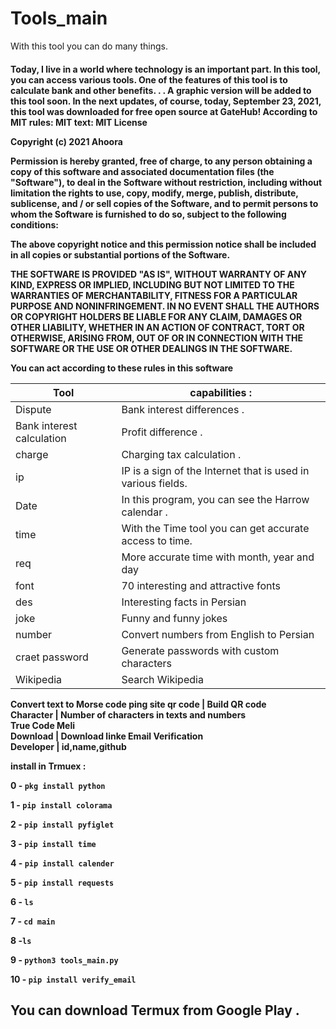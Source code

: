 # Tools_main
With this tool you can do many things.
<h4> Today, I live in a world where technology is an important part. In this tool, you can access various tools. One of the features of this tool is to calculate bank and other benefits. . . A graphic version will be added to this tool soon. In the next updates, of course, today, September 23, 2021, this tool was downloaded for free open source at GateHub! According to MIT rules:
MIT text:
MIT License

Copyright (c) 2021 Ahoora

Permission is hereby granted, free of charge, to any person obtaining a copy
of this software and associated documentation files (the "Software"), to deal
in the Software without restriction, including without limitation the rights
to use, copy, modify, merge, publish, distribute, sublicense, and / or sell
copies of the Software, and to permit persons to whom the Software is
furnished to do so, subject to the following conditions:

The above copyright notice and this permission notice shall be included in all
copies or substantial portions of the Software.

THE SOFTWARE IS PROVIDED "AS IS", WITHOUT WARRANTY OF ANY KIND, EXPRESS OR
IMPLIED, INCLUDING BUT NOT LIMITED TO THE WARRANTIES OF MERCHANTABILITY,
FITNESS FOR A PARTICULAR PURPOSE AND NONINFRINGEMENT. IN NO EVENT SHALL THE
AUTHORS OR COPYRIGHT HOLDERS BE LIABLE FOR ANY CLAIM, DAMAGES OR OTHER
LIABILITY, WHETHER IN AN ACTION OF CONTRACT, TORT OR OTHERWISE, ARISING FROM,
OUT OF OR IN CONNECTION WITH THE SOFTWARE OR THE USE OR OTHER DEALINGS IN THE
SOFTWARE.

You can act according to these rules in this software

Tool | capabilities :
-----|-------------
Dispute | Bank interest differences . 
Bank interest calculation | Profit difference .
charge  | Charging tax calculation .
ip | IP is a sign of the Internet that is used in various fields.
Date  | In this program, you can see the Harrow calendar . 
time | With the Time tool you can get accurate access to time. 
req | More accurate time with month, year and day 
font | 70 interesting and attractive fonts 
des | Interesting facts in Persian
joke | Funny and funny jokes
number | Convert numbers from English to Persian  
craet password | Generate passwords with custom characters  
Wikipedia | Search Wikipedia  
Convert text to Morse code 
ping site 
qr code | Build QR code  
Character | Number of characters in texts and numbers  
True Code Meli  
Download | Download linke 
Email Verification  
Developer | id,name,github

install in Trmuex : 

0 - ```pkg install python```

1 - ```pip install colorama```

2 - ```pip install pyfiglet```

3 - ```pip install time ```

4 - ```pip install calender``` 

5 - ```pip install requests```

6 - ``ls``

7 - ```cd main```

8 -``` ls ```

9 - ```python3 tools_main.py ```

10 - ```pip install verify_email```


<h2> You can download Termux from Google Play  . 

